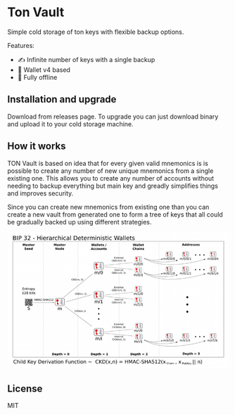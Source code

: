 # Ton Vault

Simple cold storage of ton keys with flexible backup options.

Features:
* ✍️ Infinite number of keys with a single backup
* 🚀 Wallet v4 based
* 🛑 Fully offline

## Installation and upgrade

Download from releases page. To upgrade you can just download binary and upload it to your cold storage machine.

## How it works

TON Vault is based on idea that for every given valid mnemonics is is possible to create any number of new unique mnemonics from a single existing one. This allows you to create any number of accounts without needing to backup everything but main key and greadly simplifies things and improves security.

Since you can create new mnemonics from existing one than you can create a new vault from generated one to form a tree of keys that all could be gradually backed up using different strategies.

![Bitcoin's Keys](/doc_bip32.png)

## License

MIT